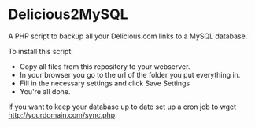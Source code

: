 # Delicious2MySQL
A PHP script to backup all your Delicious.com links to a MySQL database.

To install this script:
* Copy all files from this repository to your webserver.
* In your browser you go to the url of the folder you put everything in.
* Fill in the necessary settings and click Save Settings
* You're all done.

If you want to keep your database up to date set up a cron job to wget http://yourdomain.com/sync.php.
